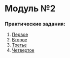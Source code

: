 # Модуль №2

### Практические задания:

1) [Первое](main.py)
2) [Второе](module_2_2.py)
3) [Третье](module_2_3.py)
4) [Четвертое](module_2_4.py)